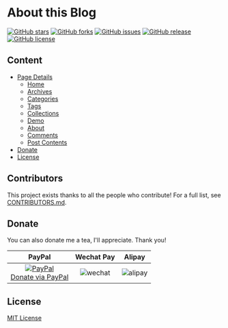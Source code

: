# About this Blog

[![GitHub stars](https://img.shields.io/github/stars/lethean-scribe/lethean-scribe.github.io.svg)](https://github.com/lethean-scribe/lethean-scribe.github.io/stargazers)
[![GitHub forks](https://img.shields.io/github/forks/lethean-scribe/lethean-scribe.github.io.svg)](https://github.com/lethean-scribe/lethean-scribe.github.io/network)
[![GitHub issues](https://img.shields.io/github/issues/lethean-scribe/lethean-scribe.github.io.svg)](https://github.com/lethean-scribe/lethean-scribe.github.io/issues)
[![GitHub release](https://img.shields.io/github/release/lethean-scribe/lethean-scribe.github.io.svg)](https://github.com/lethean-scribe/lethean-scribe.github.io/releases)
[![GitHub license](https://img.shields.io/badge/license-MIT-blue.svg)](https://raw.githubusercontent.com/lethean-scribe/lethean-scribe.github.io/master/LICENSE)

## Content

* [Page Details](#page-details)
    * [Home](#home)
    * [Archives](#archives)
    * [Categories](#categories)
    * [Tags](#tags)
    * [Collections](#collections)
    * [Demo](#demo)
    * [About](#about)
    * [Comments](#comments)
    * [Post Contents](#post-contents)
* [Donate](#donate)
* [License](#license)

## Contributors

This project exists thanks to all the people who contribute!
For a full list, see [CONTRIBUTORS.md](CONTRIBUTORS.md).

## Donate

You can also donate me a tea, I'll appreciate. Thank you!

|                                                                     PayPal                                                                     |                                 Wechat Pay                                  |                                   Alipay                                    |
|:----------------------------------------------------------------------------------------------------------------------------------------------:|:---------------------------------------------------------------------------:|:---------------------------------------------------------------------------:|
| [![PayPal](https://www.paypalobjects.com/webstatic/paypalme/images/pp_logo_small.png)<br>Donate via PayPal ](https://www.paypal.me/lethean-scribe) | ![wechat](http://ww2.sinaimg.cn/large/7011d6cfjw1f3bkdw3bslj206z06q3z6.jpg) | ![alipay](http://ww2.sinaimg.cn/large/7011d6cfjw1f3bk8ikzoij20740743z5.jpg) |

## License

[MIT License](https://github.com/lethean-scribe/lethean-scribe.github.io/blob/master/LICENSE.md)
